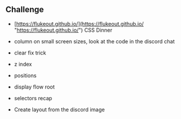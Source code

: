 

## Challenge
- [https://flukeout.github.io/](https://flukeout.github.io/ "https://flukeout.github.io/")
CSS Dinner

- column on small screen sizes, look at the code in the discord chat
- clear fix trick
- z index
- positions
- display flow root
- selectors recap
- Create layout from the discord image

